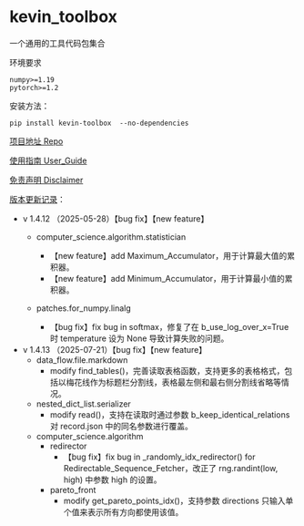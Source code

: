 # kevin_toolbox

一个通用的工具代码包集合



环境要求

```shell
numpy>=1.19
pytorch>=1.2
```

安装方法：

```shell
pip install kevin-toolbox  --no-dependencies
```



[项目地址 Repo](https://github.com/cantbeblank96/kevin_toolbox)

[使用指南 User_Guide](./notes/User_Guide.md)

[免责声明 Disclaimer](./notes/Disclaimer.md)

[版本更新记录](./notes/Release_Record.md)：

- v 1.4.12 （2025-05-28）【bug fix】【new feature】
  - computer_science.algorithm.statistician
    - 【new feature】add Maximum_Accumulator，用于计算最大值的累积器。
    - 【new feature】add Minimum_Accumulator，用于计算最小值的累积器。

  - patches.for_numpy.linalg
    - 【bug fix】fix bug in softmax，修复了在 b_use_log_over_x=True 时 temperature 设为 None 导致计算失败的问题。
- v 1.4.13 （2025-07-21）【bug fix】【new feature】
  - data_flow.file.markdown
    - modify find_tables()，完善读取表格函数，支持更多的表格格式，包括以梅花线作为标题栏分割线，表格最左侧和最右侧分割线省略等情况。
  - nested_dict_list.serializer
    - modify read()，支持在读取时通过参数 b_keep_identical_relations 对 record.json 中的同名参数进行覆盖。
  - computer_science.algorithm
    - redirector
      - 【bug fix】fix bug in _randomly_idx_redirector() for Redirectable_Sequence_Fetcher，改正了 rng.randint(low, high) 中参数 high 的设置。
    - pareto_front
      - modify get_pareto_points_idx()，支持参数 directions 只输入单个值来表示所有方向都使用该值。

